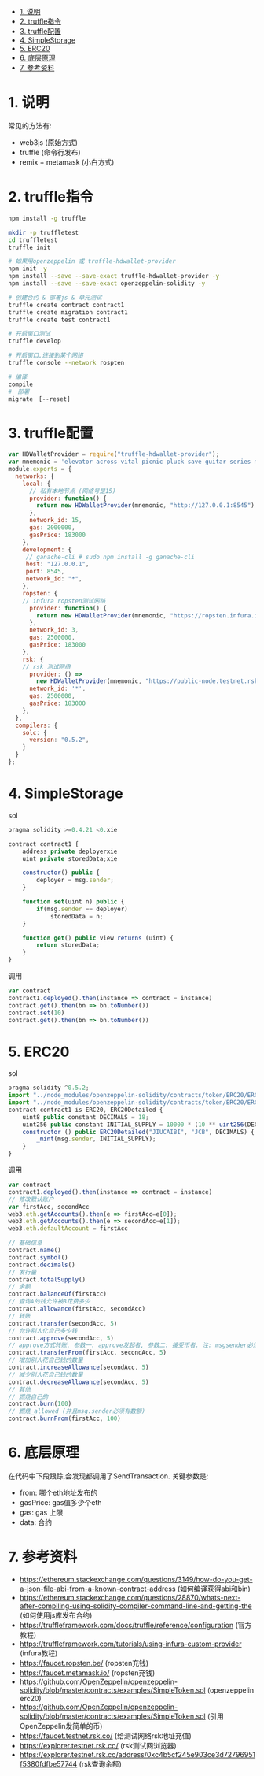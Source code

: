 <!-- TOC -->

- [1. 说明](#1-说明)
- [2. truffle指令](#2-truffle指令)
- [3. truffle配置](#3-truffle配置)
- [4. SimpleStorage](#4-simplestorage)
- [5. ERC20](#5-erc20)
- [6. 底层原理](#6-底层原理)
- [7. 参考资料](#7-参考资料)

<!-- /TOC -->


<a id="markdown-1-说明" name="1-说明"></a>
# 1. 说明

常见的方法有:

* web3js (原始方式)
* truffle (命令行发布)
* remix + metamask (小白方式)

<a id="markdown-2-truffle指令" name="2-truffle指令"></a>
# 2. truffle指令

```bash
npm install -g truffle 

mkdir -p truffletest
cd truffletest
truffle init

# 如果用openzeppelin 或 truffle-hdwallet-provider
npm init -y
npm install --save --save-exact truffle-hdwallet-provider -y
npm install --save --save-exact openzeppelin-solidity -y

# 创建合约 & 部署js & 单元测试
truffle create contract contract1  
truffle create migration contract1  
truffle create test contract1       

# 开启窗口测试
truffle develop

# 开启窗口,连接到某个网络
truffle console --network rospten

# 编译
compile
#　部署
migrate　[--reset]
```

<a id="markdown-3-truffle配置" name="3-truffle配置"></a>
# 3. truffle配置

```js
var HDWalletProvider = require("truffle-hdwallet-provider");
var mnemonic = 'elevator across vital picnic pluck save guitar series matter purse rude brave'
module.exports = {
  networks: {
    local: {
      // 私有本地节点 (网络号是15)
      provider: function() {
        return new HDWalletProvider(mnemonic, "http://127.0.0.1:8545")
      },
      network_id: 15,
      gas: 2000000,
      gasPrice: 183000
    },
    development: {
     // ganache-cli # sudo npm install -g ganache-cli
     host: "127.0.0.1", 
     port: 8545, 
     network_id: "*",
    },
    ropsten: {
    // infura ropsten测试网络
      provider: function() {
        return new HDWalletProvider(mnemonic, "https://ropsten.infura.io/v3/50a4afb18ee44d649ad9548c1828ca79")
      },
      network_id: 3,
      gas: 2500000,
      gasPrice: 183000
    },
    rsk: {
    // rsk 测试网络
      provider: () =>
        new HDWalletProvider(mnemonic, "https://public-node.testnet.rsk.co:443"),
      network_id: '*',
      gas: 2500000,
      gasPrice: 183000
    },
  },
  compilers: {
    solc: {
      version: "0.5.2",
    }
  }
};
```

<a id="markdown-4-simplestorage" name="4-simplestorage"></a>
# 4. SimpleStorage

sol
```js
pragma solidity >=0.4.21 <0.xie

contract contract1 {
    address private deployerxie
    uint private storedData;xie

    constructor() public {
        deployer = msg.sender;
    }

    function set(uint n) public {
        if(msg.sender == deployer)
            storedData = n;
    }

    function get() public view returns (uint) {
        return storedData;
    }
}
```

调用
```js
var contract
contract1.deployed().then(instance => contract = instance)
contract.get().then(bn => bn.toNumber())
contract.set(10)
contract.get().then(bn => bn.toNumber())
```

<a id="markdown-5-erc20" name="5-erc20"></a>
# 5. ERC20

sol
```js
pragma solidity ^0.5.2;
import "../node_modules/openzeppelin-solidity/contracts/token/ERC20/ERC20.sol";
import "../node_modules/openzeppelin-solidity/contracts/token/ERC20/ERC20Detailed.sol";
contract contract1 is ERC20, ERC20Detailed {
    uint8 public constant DECIMALS = 18;
    uint256 public constant INITIAL_SUPPLY = 10000 * (10 ** uint256(DECIMALS));
    constructor () public ERC20Detailed("JIUCAIBI", "JCB", DECIMALS) {
        _mint(msg.sender, INITIAL_SUPPLY);
    }
}
```

调用
```js
var contract
contract1.deployed().then(instance => contract = instance)
// 修改默认账户
var firstAcc, secondAcc
web3.eth.getAccounts().then(e => firstAcc=e[0]);
web3.eth.getAccounts().then(e => secondAcc=e[1]);
web3.eth.defaultAccount = firstAcc

// 基础信息
contract.name()
contract.symbol()
contract.decimals()
// 发行量
contract.totalSupply()
// 余额
contract.balanceOf(firstAcc)
// 查询A的钱允许被B花费多少
contract.allowance(firstAcc, secondAcc) 
// 转账
contract.transfer(secondAcc, 5)
// 允许别人化自己多少钱
contract.approve(secondAcc, 5)
// approve方式转账, 参数一: approve发起者, 参数二: 接受币者. 注: msgsender必须有币获取的权限 (要切换币的使用者)
contract.transferFrom(firstAcc, secondAcc, 5)
// 增加别人花自己钱的数量
contract.increaseAllowance(secondAcc, 5)
// 减少别人花自己钱的数量
contract.decreaseAllowance(secondAcc, 5)
// 其他
// 燃烧自己的
contract.burn(100)
// 燃烧_allowed (并且msg.sender必须有数额)
contract.burnFrom(firstAcc, 100)
```

<a id="markdown-6-底层原理" name="6-底层原理"></a>
# 6. 底层原理

在代码中下段跟踪,会发现都调用了SendTransaction. 关键参数是: 

* from: 哪个eth地址发布的
* gasPrice: gas值多少个eth
* gas: gas 上限
* data: 合约


<a id="markdown-7-参考资料" name="7-参考资料"></a>
# 7. 参考资料

* https://ethereum.stackexchange.com/questions/3149/how-do-you-get-a-json-file-abi-from-a-known-contract-address (如何编译获得abi和bin)
* https://ethereum.stackexchange.com/questions/28870/whats-next-after-compiling-using-solidity-compiler-command-line-and-getting-the (如何使用js库发布合约)
* https://truffleframework.com/docs/truffle/reference/configuration (官方教程)
* https://truffleframework.com/tutorials/using-infura-custom-provider (infura教程)
* https://faucet.ropsten.be/ (ropsten充钱)
* https://faucet.metamask.io/ (ropsten充钱)
* https://github.com/OpenZeppelin/openzeppelin-solidity/blob/master/contracts/examples/SimpleToken.sol (openzeppelin erc20)
* https://github.com/OpenZeppelin/openzeppelin-solidity/blob/master/contracts/examples/SimpleToken.sol (引用OpenZeppelin发简单的币)
* https://faucet.testnet.rsk.co/ (给测试网络rsk地址充值)
* https://explorer.testnet.rsk.co/ (rsk测试网浏览器)
* https://explorer.testnet.rsk.co/address/0xc4b5cf245e903ce3d72796951f5380fdfbe57744 (rsk查询余额)
